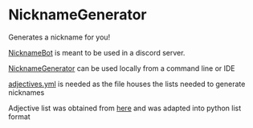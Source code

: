 # NicknameGenerator
Generates a nickname for you! 
  
[NicknameBot](https://github.com/gurj096/NicknameGenerator/blob/main/NicknameBot.py) is meant to be used in a discord server. 

[NicknameGenerator](https://github.com/gurj096/NicknameGenerator/blob/main/NicknameGenerator.py) can be used locally from a command line or IDE

[adjectives.yml](https://github.com/gurj096/NicknameGenerator/blob/main/adjectives.yml) is needed as the file houses the lists needed to generate nicknames

Adjective list was obtained from [here](https://gist.github.com/hugsy/8910dc78d208e40de42deb29e62df913) and was adapted into python list format
